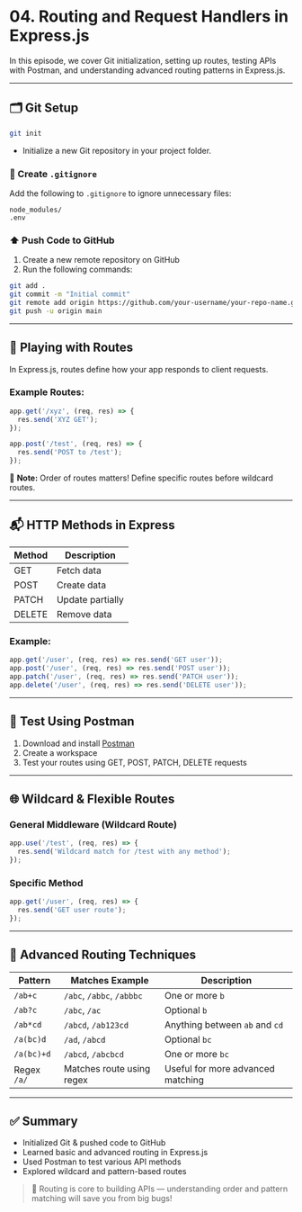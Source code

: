 # 04. Routing and Request Handlers in Express.js

In this episode, we cover Git initialization, setting up routes, testing APIs with Postman, and understanding advanced routing patterns in Express.js.

---

## 🗂️ Git Setup

```bash
git init
```

- Initialize a new Git repository in your project folder.

### 📁 Create `.gitignore`

Add the following to `.gitignore` to ignore unnecessary files:

```
node_modules/
.env
```

### ⬆️ Push Code to GitHub

1. Create a new remote repository on GitHub
2. Run the following commands:

```bash
git add .
git commit -m "Initial commit"
git remote add origin https://github.com/your-username/your-repo-name.git
git push -u origin main
```

---

## 🚀 Playing with Routes

In Express.js, routes define how your app responds to client requests.

### Example Routes:

```js
app.get('/xyz', (req, res) => {
  res.send('XYZ GET');
});

app.post('/test', (req, res) => {
  res.send('POST to /test');
});
```

📝 **Note:** Order of routes matters! Define specific routes before wildcard routes.

---

## 📬 HTTP Methods in Express

| Method | Description       |
|--------|-------------------|
| GET    | Fetch data        |
| POST   | Create data       |
| PATCH  | Update partially  |
| DELETE | Remove data       |

### Example:

```js
app.get('/user', (req, res) => res.send('GET user'));
app.post('/user', (req, res) => res.send('POST user'));
app.patch('/user', (req, res) => res.send('PATCH user'));
app.delete('/user', (req, res) => res.send('DELETE user'));
```

---

## 🧪 Test Using Postman

1. Download and install [Postman](https://www.postman.com/downloads/)
2. Create a workspace
3. Test your routes using GET, POST, PATCH, DELETE requests

---

## 🌐 Wildcard & Flexible Routes

### General Middleware (Wildcard Route)

```js
app.use('/test', (req, res) => {
  res.send('Wildcard match for /test with any method');
});
```

### Specific Method

```js
app.get('/user', (req, res) => {
  res.send('GET user route');
});
```

---

## 🎯 Advanced Routing Techniques

| Pattern            | Matches Example           | Description                                |
|--------------------|---------------------------|--------------------------------------------|
| `/ab+c`            | `/abc`, `/abbc`, `/abbbc` | One or more `b`                            |
| `/ab?c`            | `/abc`, `/ac`             | Optional `b`                               |
| `/ab*cd`           | `/abcd`, `/ab123cd`       | Anything between `ab` and `cd`             |
| `/a(bc)d`          | `/ad`, `/abcd`            | Optional `bc`                              |
| `/a(bc)+d`         | `/abcd`, `/abcbcd`        | One or more `bc`                           |
| Regex `/a/`        | Matches route using regex | Useful for more advanced matching          |

---

## ✅ Summary

- Initialized Git & pushed code to GitHub
- Learned basic and advanced routing in Express.js
- Used Postman to test various API methods
- Explored wildcard and pattern-based routes

> 🧠 Routing is core to building APIs — understanding order and pattern matching will save you from big bugs!
``` 